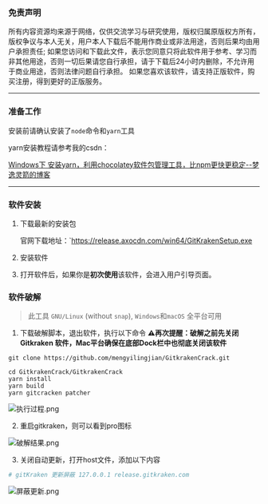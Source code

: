 ### 免责声明

所有内容资源均来源于网络，仅供交流学习与研究使用，版权归属原版权方所有，版权争议与本人无关，用户本人下载后不能用作商业或非法用途，否则后果均由用户承担责任; 如果您访问和下载此文件，表示您同意只将此软件用于参考、学习而非其他用途，否则一切后果请您自行承担，请于下载后24小时内删除，不允许用于商业用途，否则法律问题自行承担。 如果您喜欢该软件，请支持正版软件，购买注册，得到更好的正版服务。

---

### 准备工作

安装前请确认安装了`node`命令和`yarn`工具

yarn安装教程请参考我的csdn：

[Windows下 安装yarn，利用chocolatey软件包管理工具，比npm更快更稳定--梦逸灵箭的博客](https://blog.csdn.net/weixin_42661321/article/details/87887898)

---

### 软件安装

1. 下载最新的安装包
   
   官网下载地址：`https://release.axocdn.com/win64/GitKrakenSetup.exe
2. 安装软件
3. 打开软件后，如果你是**初次使用**该软件，会进入用户引导页面。

### 软件破解

> 此工具 `GNU/Linux` (without `snap`), `Windows`和`macOS` 全平台可用

1. 下载破解脚本，退出软件，执行以下命令
   **⚠再次提醒：破解之前先关闭 Gitkraken 软件，Mac平台确保在底部Dock栏中也彻底关闭该软件**

```
git clone https://github.com/mengyilingjian/GitkrakenCrack.git

cd GitkrakenCrack/GitkrakenCrack 
yarn install 
yarn build 
yarn gitcracken patcher
```

![执行过程.png](https://qiniu.program-er.com/blog/typecho/usr/uploads/gitkraken-pojie.png)

2. 重启gitkraken，则可以看到pro图标

![破解结果.png](https://qiniu.program-er.com/blog/typecho/usr/uploads/gitkraken-success.png)

3. 关闭自动更新，打开host文件，添加以下内容

```bash
# gitKraken 更新屏蔽 127.0.0.1 release.gitkraken.com
```

![屏蔽更新.png](https://www.program-er.com/usr/uploads/2021/05/1101707972.png)
